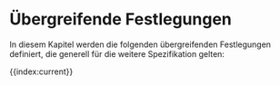 # Übergreifende Festlegungen

In diesem Kapitel werden die folgenden übergreifenden Festlegungen definiert, die generell für die weitere Spezifikation gelten:

{{index:current}}
